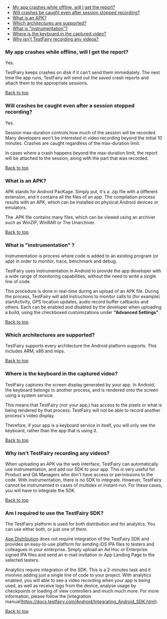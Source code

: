 <a name="top"></a>

* [My app crashes while offline, will I get the report?](#crashes-offline)
* [Will crashes be caught even after session stopped recording?](#crashes-after-stop)
* [What is an APK?](#what-is-apk)
* [Which architectures are supported?](#android-archs)
* [What is "instrumentation"?](#what-is-instrumentation)
* [Where is the keyboard in the captured video?](#android-keyboard)
* [Why isn't TestFairy recording any videos?](#android-no-videos)

### <a name="crashes-offline"></a>My app crashes while offline, will I get the report?

Yes.

TestFairy keeps crashes on disk if it can't send them immediately. The next time the app runs, TestFairy will send out the saved crash reports and attach them to the appropriate sessions.

[Back to top](#top)

### <a name="crashes-after-stop"></a>Will crashes be caught even after a session stopped recording?

Yes.

Session max-duration controls how much of the session will be recorded. Many developers won't be interested in video recording beyond the initial 10 minutes. Crashes are caught regardless of the max-duration limit.

In cases where a crash happens beyond the max-duration limit, the report will be attached to the session, along with the part that was recorded.

[Back to top](#top)

### <a name="what-is-apk"></a>What is an APK?

APK stands for Android PacKage. Simply put, it's a .zip file with a different extension, and it contains all the files of an app. The compilation process results with an APK, which can be installed on physical Android devices or emulators.

The .APK file contains many files, which can be viewed using an archiver such as WinZIP, WinRAR or The Unarchiver.

[Back to top](#top)

### <a name="what-is-instrumentation"></a>What is "instrumentation" ?

Instrumentation is process where code is added to an existing program (or app) in order to monitor, trace, benchmark and debug.

TestFairy uses instrumentation in Android to provide the app developer with a wide range of monitoring capabilities, without the need to write a single line of code.

This procedure is done in real-time during an upload of an APK file. During the process, TestFairy will add instructions to monitor calls to (for example) startActivity, GPS location updates, audio record buffer callbacks and others. Each can be enabled and disabled by the developer when uploading a build, using the checkboxed customizations under **"Advanced Settings"**.

[Back to top](#top)

### <a name="android-archs"></a>Which architectures are supported?

TestFairy supports every architecture the Android platform supports. This includes ARM, x86 and mips.

[Back to top](#top)

### <a name="android-keyboard"></a>Where is the keyboard in the captured video?

TestFairy captures the screen display generated by your app. In Android, the keyboard belongs to another process, and is rendered onto the screen using a system service.

This means that TestFairy (nor your app,) has access to the pixels or what is being rendered by that process. TestFairy will not be able to record another process's video display.

Therefore, if your app is a keyboard service in itself, you will only see the keyboard, rather than the app that is using it.

[Back to top](#top)

### <a name="android-no-videos"></a>Why isn't TestFairy recording any videos?

When uploading an APK via the web interface, TestFairy can automatically use instrumentation, and add our SDK to your app. This is very useful for Product and QA Managers who don't have access or permissions to the code. With instrumentation, there is no SDK to integrate. However, TestFairy cannot be instrumented in cases of multidex or instant-run. For these cases, you will have to integrate the SDK.

[Back to top](#top)

### <a name="ios-sdk-required"></a>Am I required to use the TestFairy SDK?

The TestFairy platform is used for both distribution and for analytics. You can use either both, or just one of them.

[App Distribution](https://docs.testfairy.com/Getting_Started/How_To_Invite_Testers.html) does not require integration of the TestFairy SDK and provides an easy-to-use platform for sending iOS IPA files to testers and colleagues in your enterprise. Simply upload an Ad Hoc or Enterprise signed IPA files and send an e-mail invitation or App Landing Page to the selected testers.

Analytics require integration of the SDK. This is a 2-minutes task and it involves adding just a single line of code to your project. With analytics enabled, you will able to see a video recording when your app is being used, as well as receive logs from the device, analyse usage by checkpoints or loading of view controllers and much much more. For more information, please follow the [integration manual]https://docs.testfairy.com/Android/Integrating_Android_SDK.html).

[Back to top](#top)
